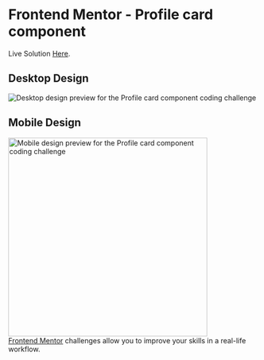# Frontend Mentor - Profile card component

Live Solution [Here](https://profile-card-component-livid-nine.vercel.app/).

## Desktop Design
![Desktop design preview for the Profile card component coding challenge](https://res.cloudinary.com/dz209s6jk/image/upload/v1605203462/Challenges/udlaqeyuqehspxb2zi9h.jpg)

## Mobile Design
<img src="https://res.cloudinary.com/dz209s6jk/image/upload/v1605203462/Challenges/jcf9kqgo9ffhhl2qoczt.jpg" width="400" 
alt="Mobile design preview for the Profile card component coding challenge"> <br />
[Frontend Mentor](https://www.frontendmentor.io) challenges allow you to improve your skills in a real-life workflow.

